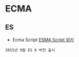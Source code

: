 # ECMA

## ES
- Ecma Script
<a href="https://ko.wikipedia.org/wiki/ECMA%EC%8A%A4%ED%81%AC%EB%A6%BD%ED%8A%B8">ESMA Script 위키</a>
```
2015년 9월 ES 6 버전 출시
```